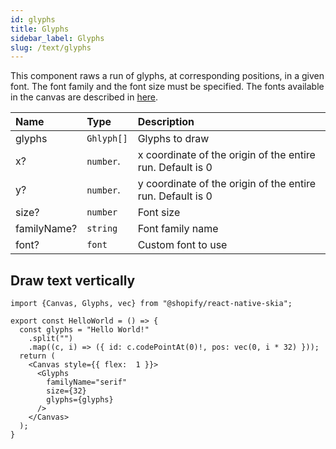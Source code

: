 ```yaml
---
id: glyphs
title: Glyphs
sidebar_label: Glyphs
slug: /text/glyphs
---
```


This component raws a run of glyphs, at corresponding positions, in a given font.
The font family and the font size must be specified.
The fonts available in the canvas are described in [here](/docs/text/fonts).

| Name        | Type       |  Description                                                           |
|:------------|:-----------|:-----------------------------------------------------------------------|
| glyphs      | `Ghlyph[]` | Glyphs to draw                                                         |
| x?          | `number`.  | x coordinate of the origin of the entire run. Default is 0             |
| y?          | `number`.  | y coordinate of the origin of the entire run. Default is 0             |
| size?       | `number`   | Font size                                                              |
| familyName? | `string`   | Font family name                                                       |
| font?       | `font`     | Custom font to use                                                     |


## Draw text vertically

```tsx twoslash
import {Canvas, Glyphs, vec} from "@shopify/react-native-skia";

export const HelloWorld = () => {
  const glyphs = "Hello World!"
    .split("")
    .map((c, i) => ({ id: c.codePointAt(0)!, pos: vec(0, i * 32) }));
  return (
    <Canvas style={{ flex:  1 }}>
      <Glyphs
        familyName="serif"
        size={32}
        glyphs={glyphs}
      />
    </Canvas>
  );
}
```